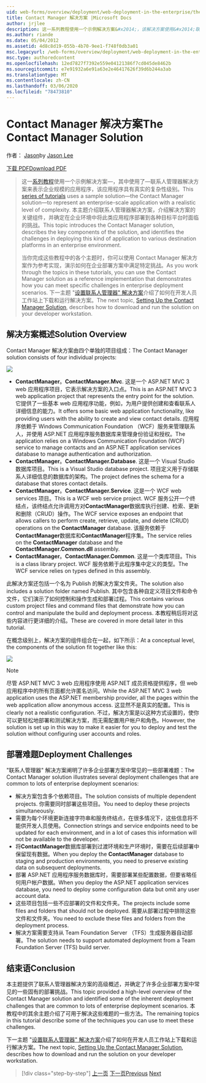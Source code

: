 ```yaml
---
uid: web-forms/overview/deployment/web-deployment-in-the-enterprise/the-contact-manager-solution
title: Contact Manager 解决方案 |Microsoft Docs
author: jrjlee
description: 这一系列教程使用一个示例解决方案&#x2014;，该解决方案使用&#x2014;联系人管理器解决方案来表示企业规模的应用程序，该应用程序具有真实的上面 。
ms.author: riande
ms.date: 05/04/2012
ms.assetid: 4d8c8d19-055b-4b70-9ee1-f748f0db3a01
msc.legacyurl: /web-forms/overview/deployment/web-deployment-in-the-enterprise/the-contact-manager-solution
msc.type: authoredcontent
ms.openlocfilehash: 12ed7827f7392e559e04121386f7cd045de8462b
ms.sourcegitcommit: e7e91932a6e91a63e2e46417626f39d6b244a3ab
ms.translationtype: MT
ms.contentlocale: zh-CN
ms.lasthandoff: 03/06/2020
ms.locfileid: "78473810"
---
```

# <a name="the-contact-manager-solution"></a><span data-ttu-id="f7bb9-103">Contact Manager 解决方案</span><span class="sxs-lookup"><span data-stu-id="f7bb9-103">The Contact Manager Solution</span></span>

<span data-ttu-id="f7bb9-104">作者： [Jason](https://github.com/jrjlee)</span><span class="sxs-lookup"><span data-stu-id="f7bb9-104">by [Jason Lee](https://github.com/jrjlee)</span></span>

[<span data-ttu-id="f7bb9-105">下载 PDF</span><span class="sxs-lookup"><span data-stu-id="f7bb9-105">Download PDF</span></span>](https://msdnshared.blob.core.windows.net/media/MSDNBlogsFS/prod.evol.blogs.msdn.com/CommunityServer.Blogs.Components.WeblogFiles/00/00/00/63/56/8130.DeployingWebAppsInEnterpriseScenarios.pdf)

> <span data-ttu-id="f7bb9-106">这一[系列教程](web-deployment-in-the-enterprise.md)使用一个示例解决方案&#x2014;，其中使用了&#x2014;联系人管理器解决方案来表示企业规模的应用程序，该应用程序具有真实的复杂性级别。</span><span class="sxs-lookup"><span data-stu-id="f7bb9-106">This [series of tutorials](web-deployment-in-the-enterprise.md) uses a sample solution&#x2014;the Contact Manager solution&#x2014;to represent an enterprise-scale application with a realistic level of complexity.</span></span> <span data-ttu-id="f7bb9-107">本主题介绍联系人管理器解决方案，介绍解决方案的关键组件，并确定在企业环境中将此类应用程序部署到各种目标平台时面临的挑战。</span><span class="sxs-lookup"><span data-stu-id="f7bb9-107">This topic introduces the Contact Manager solution, describes the key components of the solution, and identifies the challenges in deploying this kind of application to various destination platforms in an enterprise environment.</span></span>
> 
> <span data-ttu-id="f7bb9-108">当你完成这些教程中的各个主题时，你可以使用 Contact Manager 解决方案作为参考实现，演示如何在企业部署方案中满足特定挑战。</span><span class="sxs-lookup"><span data-stu-id="f7bb9-108">As you work through the topics in these tutorials, you can use the Contact Manager solution as a reference implementation that demonstrates how you can meet specific challenges in enterprise deployment scenarios.</span></span> <span data-ttu-id="f7bb9-109">下一主题 "[设置联系人管理器" 解决方案](setting-up-the-contact-manager-solution.md)介绍了如何在开发人员工作站上下载和运行解决方案。</span><span class="sxs-lookup"><span data-stu-id="f7bb9-109">The next topic, [Setting Up the Contact Manager Solution](setting-up-the-contact-manager-solution.md), describes how to download and run the solution on your developer workstation.</span></span>

## <a name="solution-overview"></a><span data-ttu-id="f7bb9-110">解决方案概述</span><span class="sxs-lookup"><span data-stu-id="f7bb9-110">Solution Overview</span></span>

<span data-ttu-id="f7bb9-111">Contact Manager 解决方案由四个单独的项目组成：</span><span class="sxs-lookup"><span data-stu-id="f7bb9-111">The Contact Manager solution consists of four individual projects:</span></span>

![](the-contact-manager-solution/_static/image1.png)

- <span data-ttu-id="f7bb9-112">**ContactManager**。</span><span class="sxs-lookup"><span data-stu-id="f7bb9-112">**ContactManager.Mvc**.</span></span> <span data-ttu-id="f7bb9-113">这是一个 ASP.NET MVC 3 web 应用程序项目，它表示解决方案的入口点。</span><span class="sxs-lookup"><span data-stu-id="f7bb9-113">This is an ASP.NET MVC 3 web application project that represents the entry point for the solution.</span></span> <span data-ttu-id="f7bb9-114">它提供了一些基本 web 应用程序功能，例如，为用户提供创建和查看联系人详细信息的能力。</span><span class="sxs-lookup"><span data-stu-id="f7bb9-114">It offers some basic web application functionality, like providing users with the ability to create and view contact details.</span></span> <span data-ttu-id="f7bb9-115">应用程序依赖于 Windows Communication Foundation （WCF）服务来管理联系人，并使用 ASP.NET 应用程序服务数据库来管理身份验证和授权。</span><span class="sxs-lookup"><span data-stu-id="f7bb9-115">The application relies on a Windows Communication Foundation (WCF) service to manage contacts and an ASP.NET application services database to manage authentication and authorization.</span></span>
- <span data-ttu-id="f7bb9-116">**ContactManager**。</span><span class="sxs-lookup"><span data-stu-id="f7bb9-116">**ContactManager.Database**.</span></span> <span data-ttu-id="f7bb9-117">这是一个 Visual Studio 数据库项目。</span><span class="sxs-lookup"><span data-stu-id="f7bb9-117">This is a Visual Studio database project.</span></span> <span data-ttu-id="f7bb9-118">项目定义用于存储联系人详细信息的数据库的架构。</span><span class="sxs-lookup"><span data-stu-id="f7bb9-118">The project defines the schema for a database that stores contact details.</span></span>
- <span data-ttu-id="f7bb9-119">**ContactManager**。</span><span class="sxs-lookup"><span data-stu-id="f7bb9-119">**ContactManager.Service**.</span></span> <span data-ttu-id="f7bb9-120">这是一个 WCF web services 项目。</span><span class="sxs-lookup"><span data-stu-id="f7bb9-120">This is a WCF web service project.</span></span> <span data-ttu-id="f7bb9-121">WCF 服务公开一个终结点，该终结点允许调用方对**ContactManager**数据库执行创建、检索、更新和删除（CRUD）操作。</span><span class="sxs-lookup"><span data-stu-id="f7bb9-121">The WCF service exposes an endpoint that allows callers to perform create, retrieve, update, and delete (CRUD) operations on the **ContactManager** database.</span></span> <span data-ttu-id="f7bb9-122">该服务依赖于**ContactManager**数据库和**ContactManager**程序集。</span><span class="sxs-lookup"><span data-stu-id="f7bb9-122">The service relies on the **ContactManager** database and the **ContactManager.Common.dll** assembly.</span></span>
- <span data-ttu-id="f7bb9-123">**ContactManager**。</span><span class="sxs-lookup"><span data-stu-id="f7bb9-123">**ContactManager.Common**.</span></span> <span data-ttu-id="f7bb9-124">这是一个类库项目。</span><span class="sxs-lookup"><span data-stu-id="f7bb9-124">This is a class library project.</span></span> <span data-ttu-id="f7bb9-125">WCF 服务依赖于此程序集中定义的类型。</span><span class="sxs-lookup"><span data-stu-id="f7bb9-125">The WCF service relies on types defined in this assembly.</span></span>

<span data-ttu-id="f7bb9-126">此解决方案还包括一个名为 Publish 的解决方案文件夹。</span><span class="sxs-lookup"><span data-stu-id="f7bb9-126">The solution also includes a solution folder named Publish.</span></span> <span data-ttu-id="f7bb9-127">其中包含各种自定义项目文件和命令文件，它们演示了如何控制和操作生成和部署过程。</span><span class="sxs-lookup"><span data-stu-id="f7bb9-127">This contains various custom project files and command files that demonstrate how you can control and manipulate the build and deployment process.</span></span> <span data-ttu-id="f7bb9-128">本教程稍后将对这些内容进行更详细的介绍。</span><span class="sxs-lookup"><span data-stu-id="f7bb9-128">These are covered in more detail later in this tutorial.</span></span>

<span data-ttu-id="f7bb9-129">在概念级别上，解决方案的组件组合在一起，如下所示：</span><span class="sxs-lookup"><span data-stu-id="f7bb9-129">At a conceptual level, the components of the solution fit together like this:</span></span>

![](the-contact-manager-solution/_static/image2.png)

> [!NOTE]
> <span data-ttu-id="f7bb9-130">尽管 ASP.NET MVC 3 web 应用程序使用 ASP.NET 成员资格提供程序，但 web 应用程序中的所有页面都允许匿名访问。</span><span class="sxs-lookup"><span data-stu-id="f7bb9-130">While the ASP.NET MVC 3 web application uses the ASP.NET membership provider, all the pages within the web application allow anonymous access.</span></span> <span data-ttu-id="f7bb9-131">这显然不是真实的配置。</span><span class="sxs-lookup"><span data-stu-id="f7bb9-131">This is clearly not a realistic configuration.</span></span> <span data-ttu-id="f7bb9-132">不过，解决方案是以这种方式设置的，使你可以更轻松地部署和测试解决方案，而无需配置用户帐户和角色。</span><span class="sxs-lookup"><span data-stu-id="f7bb9-132">However, the solution is set up in this way to make it easier for you to deploy and test the solution without configuring user accounts and roles.</span></span>

## <a name="deployment-challenges"></a><span data-ttu-id="f7bb9-133">部署难题</span><span class="sxs-lookup"><span data-stu-id="f7bb9-133">Deployment Challenges</span></span>

<span data-ttu-id="f7bb9-134">"联系人管理器" 解决方案阐明了许多企业部署方案中常见的一些部署难题：</span><span class="sxs-lookup"><span data-stu-id="f7bb9-134">The Contact Manager solution illustrates several deployment challenges that are common to lots of enterprise deployment scenarios:</span></span>

- <span data-ttu-id="f7bb9-135">解决方案包含多个依赖项目。</span><span class="sxs-lookup"><span data-stu-id="f7bb9-135">The solution consists of multiple dependent projects.</span></span> <span data-ttu-id="f7bb9-136">你需要同时部署这些项目。</span><span class="sxs-lookup"><span data-stu-id="f7bb9-136">You need to deploy these projects simultaneously.</span></span>
- <span data-ttu-id="f7bb9-137">需要为每个环境更新连接字符串和服务终结点，在很多情况下，这些信息将不能供开发人员使用。</span><span class="sxs-lookup"><span data-stu-id="f7bb9-137">Connection strings and service endpoints need to be updated for each environment, and in a lot of cases this information will not be available to the developer.</span></span>
- <span data-ttu-id="f7bb9-138">将**ContactManager**数据库部署到过渡环境和生产环境时，需要在后续部署中保留现有数据。</span><span class="sxs-lookup"><span data-stu-id="f7bb9-138">When you deploy the **ContactManager** database to staging and production environments, you need to preserve existing data on subsequent deployments.</span></span>
- <span data-ttu-id="f7bb9-139">部署 ASP.NET 应用程序服务数据库时，需要部署某些配置数据，但要省略任何用户帐户数据。</span><span class="sxs-lookup"><span data-stu-id="f7bb9-139">When you deploy the ASP.NET application services database, you need to deploy some configuration data but omit any user account data.</span></span>
- <span data-ttu-id="f7bb9-140">这些项目包括一些不应部署的文件和文件夹。</span><span class="sxs-lookup"><span data-stu-id="f7bb9-140">The projects include some files and folders that should not be deployed.</span></span> <span data-ttu-id="f7bb9-141">需要从部署过程中排除这些文件和文件夹。</span><span class="sxs-lookup"><span data-stu-id="f7bb9-141">You need to exclude these files and folders from the deployment process.</span></span>
- <span data-ttu-id="f7bb9-142">解决方案需要支持从 Team Foundation Server （TFS）生成服务器自动部署。</span><span class="sxs-lookup"><span data-stu-id="f7bb9-142">The solution needs to support automated deployment from a Team Foundation Server (TFS) build server.</span></span>

## <a name="conclusion"></a><span data-ttu-id="f7bb9-143">结束语</span><span class="sxs-lookup"><span data-stu-id="f7bb9-143">Conclusion</span></span>

<span data-ttu-id="f7bb9-144">本主题提供了联系人管理器解决方案的高级概述，并确定了许多企业部署方案中常见的一些固有的部署挑战。</span><span class="sxs-lookup"><span data-stu-id="f7bb9-144">This topic provided a high-level overview of the Contact Manager solution and identified some of the inherent deployment challenges that are common to lots of enterprise deployment scenarios.</span></span> <span data-ttu-id="f7bb9-145">本教程中的其余主题介绍了可用于解决这些难题的一些方法。</span><span class="sxs-lookup"><span data-stu-id="f7bb9-145">The remaining topics in this tutorial describe some of the techniques you can use to meet these challenges.</span></span>

<span data-ttu-id="f7bb9-146">下一主题 "[设置联系人管理器" 解决方案](setting-up-the-contact-manager-solution.md)介绍了如何在开发人员工作站上下载和运行解决方案。</span><span class="sxs-lookup"><span data-stu-id="f7bb9-146">The next topic, [Setting Up the Contact Manager Solution](setting-up-the-contact-manager-solution.md), describes how to download and run the solution on your developer workstation.</span></span>

> [!div class="step-by-step"]
> <span data-ttu-id="f7bb9-147">[上一页](web-deployment-in-the-enterprise.md)
> [下一页](setting-up-the-contact-manager-solution.md)</span><span class="sxs-lookup"><span data-stu-id="f7bb9-147">[Previous](web-deployment-in-the-enterprise.md)
[Next](setting-up-the-contact-manager-solution.md)</span></span>

